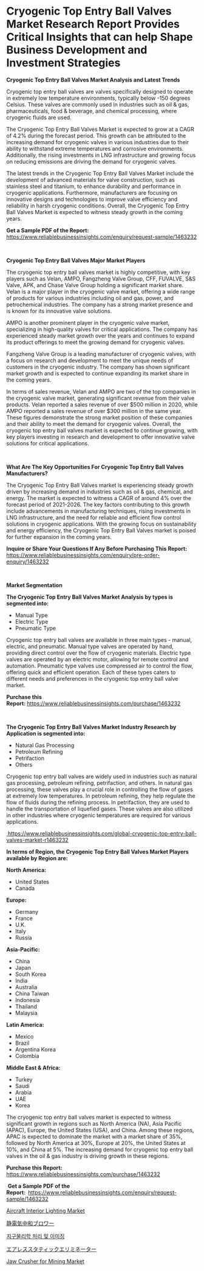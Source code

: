 <p><h1>Cryogenic Top Entry Ball Valves Market Research Report Provides Critical Insights that can help Shape Business Development and Investment Strategies</h1></p><p><strong>Cryogenic Top Entry Ball Valves Market Analysis and Latest Trends</strong></p>
<p><p>Cryogenic top entry ball valves are valves specifically designed to operate in extremely low temperature environments, typically below -150 degrees Celsius. These valves are commonly used in industries such as oil & gas, pharmaceuticals, food & beverage, and chemical processing, where cryogenic fluids are used.</p><p>The Cryogenic Top Entry Ball Valves Market is expected to grow at a CAGR of 4.2% during the forecast period. This growth can be attributed to the increasing demand for cryogenic valves in various industries due to their ability to withstand extreme temperatures and corrosive environments. Additionally, the rising investments in LNG infrastructure and growing focus on reducing emissions are driving the demand for cryogenic valves.</p><p>The latest trends in the Cryogenic Top Entry Ball Valves Market include the development of advanced materials for valve construction, such as stainless steel and titanium, to enhance durability and performance in cryogenic applications. Furthermore, manufacturers are focusing on innovative designs and technologies to improve valve efficiency and reliability in harsh cryogenic conditions. Overall, the Cryogenic Top Entry Ball Valves Market is expected to witness steady growth in the coming years.</p></p>
<p><strong>Get a Sample PDF of the Report:&nbsp;</strong> <a href="https://www.reliablebusinessinsights.com/enquiry/request-sample/1463232">https://www.reliablebusinessinsights.com/enquiry/request-sample/1463232</a></p>
<p>&nbsp;</p>
<p><strong>Cryogenic Top Entry Ball Valves Major Market Players</strong></p>
<p><p>The cryogenic top entry ball valves market is highly competitive, with key players such as Velan, AMPO, Fangzheng Valve Group, CFF, FUVALVE, S&S Valve, APK, and Chase Valve Group holding a significant market share. Velan is a major player in the cryogenic valve market, offering a wide range of products for various industries including oil and gas, power, and petrochemical industries. The company has a strong market presence and is known for its innovative valve solutions.</p><p>AMPO is another prominent player in the cryogenic valve market, specializing in high-quality valves for critical applications. The company has experienced steady market growth over the years and continues to expand its product offerings to meet the growing demand for cryogenic valves.</p><p>Fangzheng Valve Group is a leading manufacturer of cryogenic valves, with a focus on research and development to meet the unique needs of customers in the cryogenic industry. The company has shown significant market growth and is expected to continue expanding its market share in the coming years.</p><p>In terms of sales revenue, Velan and AMPO are two of the top companies in the cryogenic valve market, generating significant revenue from their valve products. Velan reported a sales revenue of over $500 million in 2020, while AMPO reported a sales revenue of over $300 million in the same year. These figures demonstrate the strong market position of these companies and their ability to meet the demand for cryogenic valves. Overall, the cryogenic top entry ball valves market is expected to continue growing, with key players investing in research and development to offer innovative valve solutions for critical applications.</p></p>
<p>&nbsp;</p>
<p><strong>What Are The Key Opportunities For Cryogenic Top Entry Ball Valves Manufacturers?</strong></p>
<p><p>The Cryogenic Top Entry Ball Valves market is experiencing steady growth driven by increasing demand in industries such as oil & gas, chemical, and energy. The market is expected to witness a CAGR of around 4% over the forecast period of 2021-2026. The key factors contributing to this growth include advancements in manufacturing techniques, rising investments in LNG infrastructure, and the need for reliable and efficient flow control solutions in cryogenic applications. With the growing focus on sustainability and energy efficiency, the Cryogenic Top Entry Ball Valves market is poised for further expansion in the coming years.</p></p>
<p><strong>Inquire or Share Your Questions If Any Before Purchasing This Report:</strong> <a href="https://www.reliablebusinessinsights.com/enquiry/pre-order-enquiry/1463232">https://www.reliablebusinessinsights.com/enquiry/pre-order-enquiry/1463232</a></p>
<p>&nbsp;</p>
<p><strong>Market Segmentation</strong></p>
<p><strong>The Cryogenic Top Entry Ball Valves Market Analysis by types is segmented into:</strong></p>
<p><ul><li>Manual Type</li><li>Electric Type</li><li>Pneumatic Type</li></ul></p>
<p><p>Cryogenic top entry ball valves are available in three main types - manual, electric, and pneumatic. Manual type valves are operated by hand, providing direct control over the flow of cryogenic materials. Electric type valves are operated by an electric motor, allowing for remote control and automation. Pneumatic type valves use compressed air to control the flow, offering quick and efficient operation. Each of these types caters to different needs and preferences in the cryogenic top entry ball valve market.</p></p>
<p><strong>Purchase this Report:&nbsp;</strong><a href="https://www.reliablebusinessinsights.com/purchase/1463232">https://www.reliablebusinessinsights.com/purchase/1463232</a></p>
<p>&nbsp;</p>
<p><strong>The Cryogenic Top Entry Ball Valves Market Industry Research by Application is segmented into:</strong></p>
<p><ul><li>Natural Gas Processing</li><li>Petroleum Refining</li><li>Petrifaction</li><li>Others</li></ul></p>
<p><p>Cryogenic top entry ball valves are widely used in industries such as natural gas processing, petroleum refining, petrifaction, and others. In natural gas processing, these valves play a crucial role in controlling the flow of gases at extremely low temperatures. In petroleum refining, they help regulate the flow of fluids during the refining process. In petrifaction, they are used to handle the transportation of liquefied gases. These valves are also utilized in other industries where cryogenic temperatures are required for various applications.</p></p>
<p><a href="https://www.reliablebusinessinsights.com/global-cryogenic-top-entry-ball-valves-market-r1463232">&nbsp;https://www.reliablebusinessinsights.com/global-cryogenic-top-entry-ball-valves-market-r1463232</a></p>
<p><strong>In terms of Region, the Cryogenic Top Entry Ball Valves Market Players available by Region are:</strong></p>
<p>
    <p> <strong> North America: </strong>
        <ul>
            <li>United States</li>
            <li>Canada</li>
        </ul>
        </p> 
    <p> <strong> Europe: </strong>
        <ul>
            <li>Germany</li>
            <li>France</li>
            <li>U.K.</li>
            <li>Italy</li>
            <li>Russia</li>
        </ul>
        </p> 
    <p> <strong> Asia-Pacific: </strong>
        <ul>
            <li>China</li>
            <li>Japan</li>
            <li>South Korea</li>
            <li>India</li>
            <li>Australia</li>
            <li>China Taiwan</li>
            <li>Indonesia</li>
            <li>Thailand</li>
            <li>Malaysia</li>
        </ul>
        </p> 
    <p> <strong> Latin America: </strong>
        <ul>
            <li>Mexico</li>
            <li>Brazil</li>
            <li>Argentina Korea</li>
            <li>Colombia</li>
        </ul>
        </p> 
    <p> <strong> Middle East & Africa: </strong>
        <ul>
            <li>Turkey</li>
            <li>Saudi</li>
            <li>Arabia</li>
            <li>UAE</li>
            <li>Korea</li>
        </ul>
    </p>
    </p>
<p><p>The cryogenic top entry ball valves market is expected to witness significant growth in regions such as North America (NA), Asia Pacific (APAC), Europe, the United States (USA), and China. Among these regions, APAC is expected to dominate the market with a market share of 35%, followed by North America at 30%, Europe at 20%, the United States at 10%, and China at 5%. The increasing demand for cryogenic top entry ball valves in the oil & gas industry is driving growth in these regions.</p></p>
<p><strong>Purchase this Report: </strong><a href="https://www.reliablebusinessinsights.com/purchase/1463232">https://www.reliablebusinessinsights.com/purchase/1463232</a></p>
<p>&nbsp;<strong>Get a Sample PDF of the Report:&nbsp;&nbsp;</strong><a href="https://www.reliablebusinessinsights.com/enquiry/request-sample/1463232">https://www.reliablebusinessinsights.com/enquiry/request-sample/1463232</a></p>
<p><strong></strong></p>
<p><p><a href="https://github.com/ChiragRP21/Market-Research-Report-List-5/blob/main/aircraft-interior-lighting-market.md">Aircraft Interior Lighting Market</a></p><p><a href="https://github.com/SantosDicki04/Market-Research-Report-List-2/blob/main/2404604163304.md">静電気中和ブロワー</a></p><p><a href="https://github.com/vskv4779xr1/Market-Research-Report-List-2/blob/main/4982175175732.md">지구물리학 처리 및 이미징</a></p><p><a href="https://github.com/alyle7648/Market-Research-Report-List-2/blob/main/8461322163305.md">エアレススタティックエリミネーター</a></p><p><a href="https://github.com/eeenafisainka/Market-Research-Report-List-1/blob/main/jaw-crusher-for-mining-market.md">Jaw Crusher for Mining Market</a></p></p>